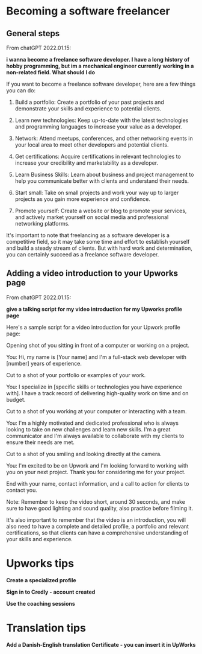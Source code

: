 # Becoming a software freelancer

## General steps
From chatGPT 2022.01.15:

**i wanna become a freelance software developer. I have a long history of hobby programming, but im a mechanical engineer currently working in a non-related field. What should I do**

If you want to become a freelance software developer, here are a few things you can do:

1. Build a portfolio: Create a portfolio of your past projects and demonstrate your skills and experience to potential clients.

2. Learn new technologies: Keep up-to-date with the latest technologies and programming languages to increase your value as a developer.

3. Network: Attend meetups, conferences, and other networking events in your local area to meet other developers and potential clients.

4. Get certifications: Acquire certifications in relevant technologies to increase your credibility and marketability as a developer.

5. Learn Business Skills: Learn about business and project management to help you communicate better with clients and understand their needs.

6. Start small: Take on small projects and work your way up to larger projects as you gain more experience and confidence.

7. Promote yourself: Create a website or blog to promote your services, and actively market yourself on social media and professional networking platforms.

It's important to note that freelancing as a software developer is a competitive field, so it may take some time and effort to establish yourself and build a steady stream of clients. But with hard work and determination, you can certainly succeed as a freelance software developer.

## Adding a video introduction to your Upworks page
From chatGPT 2022.01.15:

**give a talking script for my video introduction for my Upworks profile page**

Here's a sample script for a video introduction for your Upwork profile page:

Opening shot of you sitting in front of a computer or working on a project.

You: Hi, my name is [Your name] and I'm a full-stack web developer with [number] years of experience.

Cut to a shot of your portfolio or examples of your work.

You: I specialize in [specific skills or technologies you have experience with]. I have a track record of delivering high-quality work on time and on budget.

Cut to a shot of you working at your computer or interacting with a team.

You: I'm a highly motivated and dedicated professional who is always looking to take on new challenges and learn new skills. I'm a great communicator and I'm always available to collaborate with my clients to ensure their needs are met.

Cut to a shot of you smiling and looking directly at the camera.

You: I'm excited to be on Upwork and I'm looking forward to working with you on your next project. Thank you for considering me for your project.

End with your name, contact information, and a call to action for clients to contact you.

Note: Remember to keep the video short, around 30 seconds, and make sure to have good lighting and sound quality, also practice before filming it.

It's also important to remember that the video is an introduction, you will also need to have a complete and detailed profile, a portfolio and relevant certifications, so that clients can have a comprehensive understanding of your skills and experience.

# Upworks tips

**Create a specialized profile**

**Sign in to Credly - account created**

**Use the coaching sessions**

# Translation tips
**Add a Danish-English translation Certificate - you can insert it in UpWorks**
